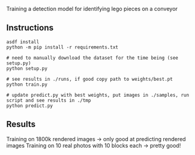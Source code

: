 Training a detection model for identifying lego pieces on a conveyor

## Instructions

```
asdf install
python -m pip install -r requirements.txt

# need to manually download the dataset for the time being (see setup.py)
python setup.py

# see results in ./runs, if good copy path to weights/best.pt
python train.py

# update predict.py with best weights, put images in ./samples, run script and see results in ./tmp
python predict.py
```


## Results

Training on 1800k rendered images -> only good at predicting rendered images
Training on 10 real photos with 10 blocks each -> pretty good!
